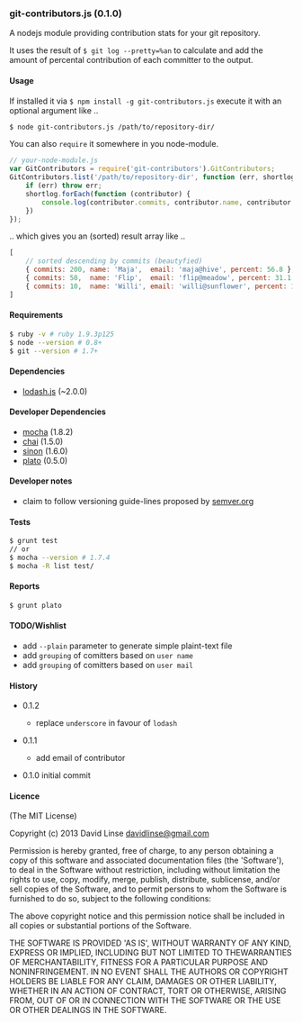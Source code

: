 ### git-contributors.js (0.1.0)

A nodejs module providing contribution stats for your git repository.

It uses the result of `$ git log --pretty=%an` to calculate and add the amount of percental contribution of each committer to the output.

#### Usage

If installed it via `$ npm install -g git-contributors.js`
 execute it with an optional argument like ..

```sh
$ node git-contributors.js /path/to/repository-dir/
```


You can also `require` it somewhere in you node-module.

```js
// your-node-module.js
var GitContributors = require('git-contributors').GitContributors;
GitContributors.list('/path/to/repository-dir', function (err, shortlog) {
    if (err) throw err;
    shortlog.forEach(function (contributor) {
        console.log(contributor.commits, contributor.name, contributor.percent);
    })
});
```



.. which gives you an (sorted) result array like ..

```js
[
    // sorted descending by commits (beautyfied)
    { commits: 200, name: 'Maja',  email: 'maja@hive', percent: 56.8 },
    { commits: 50,  name: 'Flip',  email: 'flip@meadow', percent: 31.1 },
    { commits: 10,  name: 'Willi', email: 'willi@sunflower', percent: 10.8 }
]
```

#### Requirements

```sh
$ ruby -v # ruby 1.9.3p125
$ node --version # 0.8+
$ git --version # 1.7+
```

#### Dependencies
* [lodash.js][lodash] (~2.0.0)


#### Developer Dependencies

* [mocha][mocha] (1.8.2)
* [chai][chai] (1.5.0)
* [sinon][sinon] (1.6.0)
* [plato][plato] (0.5.0)


#### Developer notes

* claim to follow versioning guide-lines proposed by [semver.org][semver]


#### Tests

```sh
$ grunt test
// or
$ mocha --version # 1.7.4
$ mocha -R list test/
```

#### Reports

```sh
$ grunt plato
```


#### TODO/Wishlist


* add `--plain` parameter to generate simple plaint-text file
* add `grouping` of comitters based on `user name`
* add `grouping` of comitters based on `user mail`



#### History

* 0.1.2
    + replace `underscore` in favour of `lodash`

* 0.1.1
    + add email of contributor

* 0.1.0 initial commit


[semver]: http://semver.org
[underscore]: http://underscorejs.org
[lodash]: http://lodash.com
[mocha]: http://visionmedia.github.com/mocha/
[chai]: http://chaijs.com
[sinon]: http://sinonjs.org
[plato]: https://github.com/es-analysis/plato


#### Licence

(The MIT License)

Copyright (c) 2013 David Linse <davidlinse@gmail.com>

Permission is hereby granted, free of charge, to any person obtaining a copy of this software and associated documentation
files (the 'Software'), to deal in the Software without restriction, including without limitation the rights to use, copy,
modify, merge, publish, distribute, sublicense, and/or sell copies of the Software, and to permit persons to whom the
Software is furnished to do so, subject to the following conditions:

The above copyright notice and this permission notice shall be included in all copies or substantial portions of the
Software.

THE SOFTWARE IS PROVIDED 'AS IS', WITHOUT WARRANTY OF ANY KIND, EXPRESS OR IMPLIED, INCLUDING BUT NOT LIMITED TO
THEWARRANTIES OF MERCHANTABILITY, FITNESS FOR A PARTICULAR PURPOSE AND NONINFRINGEMENT. IN NO EVENT SHALL THE AUTHORS OR
COPYRIGHT HOLDERS BE LIABLE FOR ANY CLAIM, DAMAGES OR OTHER LIABILITY, WHETHER IN AN ACTION OF CONTRACT, TORT OR OTHERWISE,
ARISING FROM, OUT OF OR IN CONNECTION WITH THE SOFTWARE OR THE USE OR OTHER DEALINGS IN THE SOFTWARE.
